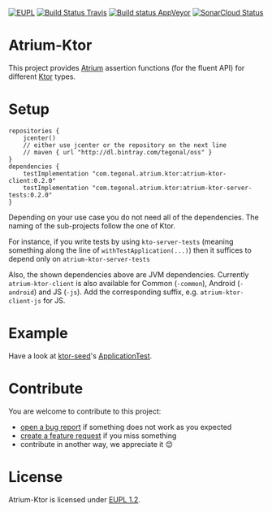 [![EUPL](https://img.shields.io/badge/license-EUPL%201.2-brightgreen.svg)](https://joinup.ec.europa.eu/collection/eupl/eupl-text-11-12)
[![Build Status Travis](https://travis-ci.org/tegonal/atrium-ktor.svg?branch=master)](https://travis-ci.org/tegonal/atrium-ktor)
[![Build status AppVeyor](https://ci.appveyor.com/api/projects/status/ftbrft2lwo5v2tkg/branch/master?svg=true)](https://ci.appveyor.com/project/tegonal/atrium-ktor/branch/master)
[![SonarCloud Status](https://sonarcloud.io/api/project_badges/measure?project=tegonal_atrium-ktor&metric=alert_status)](https://sonarcloud.io/dashboard?id=tegonal_atrium-ktor)

# Atrium-Ktor 

This project provides [Atrium](https://atriumlib.org) 
assertion functions (for the fluent API) for different [Ktor](https://ktor.io) types.

# Setup

```
repositories {
    jcenter()
    // either use jcenter or the repository on the next line
    // maven { url "http://dl.bintray.com/tegonal/oss" }
}
dependencies {
    testImplementation "com.tegonal.atrium.ktor:atrium-ktor-client:0.2.0"
    testImplementation "com.tegonal.atrium.ktor:atrium-ktor-server-tests:0.2.0"       
}
```

Depending on your use case you do not need all of the dependencies. 
The naming of the sub-projects follow the one of Ktor. 

For instance, if you write tests by using `kto-server-tests` (meaning something along the line of `withTestApplication(...)`)
then it suffices to depend only on `atrium-ktor-server-tests`

Also, the shown dependencies above are JVM dependencies. 
Currently `atrium-ktor-client` is also available for Common (`-common`), Android (`-android`) and JS (`-js`). 
Add the corresponding suffix, e.g. `atrium-ktor-client-js` for JS.

# Example

Have a look at [ktor-seed](https://github.com/tegonal/ktor-seed)'s [ApplicationTest](https://github.com/tegonal/ktor-seed/blob/master/src/test/kotlin/com/tegonal/ApplicationTest.kt#29).

# Contribute
You are welcome to contribute to this project:
- [open a bug report](https://github.com/tegonal/atrium-ktor/issues/new?template=bug_report.md) 
  if something does not work as you expected
- [create a feature request](https://github.com/tegonal/atrium-ktor/issues/new?template=feature_request.md&title=[Feature]) 
  if you miss something
- contribute in another way, we appreciate it 😊

# License
Atrium-Ktor is licensed under [EUPL 1.2](https://joinup.ec.europa.eu/collection/eupl/eupl-text-11-12).